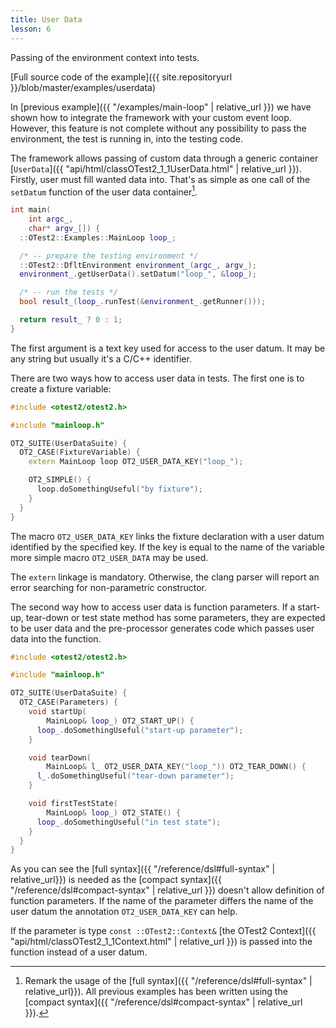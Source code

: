 ```yaml
---
title: User Data
lesson: 6
---
```

Passing of the environment context into tests.

[Full source code of the example]({{ site.repositoryurl }}/blob/master/examples/userdata)

In [previous example]({{ "/examples/main-loop" | relative_url }}) we have shown
how to integrate the framework with your custom event loop. However, this
feature is not complete without any possibility to pass the environment,
the test is running in, into the testing code.

The framework allows passing of custom data through a generic container
[`UserData`]({{ "api/html/classOTest2_1_1UserData.html" | relative_url }}).
Firstly, user must fill wanted data into. That's as simple as one call
of the `setDatum` function of the user data container[^1].

```c++
int main(
    int argc_,
    char* argv_[]) {
  ::OTest2::Examples::MainLoop loop_;

  /* -- prepare the testing environment */
  ::OTest2::DfltEnvironment environment_(argc_, argv_);
  environment_.getUserData().setDatum("loop_", &loop_);

  /* -- run the tests */
  bool result_(loop_.runTest(&environment_.getRunner()));

  return result_ ? 0 : 1;
}
```

The first argument is a text key used for access to the user datum. It may
be any string but usually it's a C/C++ identifier.

There are two ways how to access user data in tests. The first one is to create
a fixture variable:

```c++
#include <otest2/otest2.h>

#include "mainloop.h"

OT2_SUITE(UserDataSuite) {
  OT2_CASE(FixtureVariable) {
    extern MainLoop loop OT2_USER_DATA_KEY("loop_");

    OT2_SIMPLE() {
      loop.doSomethingUseful("by fixture");
    }
  }
}
```

The macro `OT2_USER_DATA_KEY` links the fixture declaration with a user datum
identified by the specified key. If the key is equal to the name of the
variable more simple macro `OT2_USER_DATA` may be used.

The `extern` linkage is mandatory. Otherwise, the clang parser will report
an error searching for non-parametric constructor.

The second way how to access user data is function parameters. If a start-up,
tear-down or test state method has some parameters, they are expected to be
user data and the pre-processor generates code which passes user data into
the function.

```c++
#include <otest2/otest2.h>

#include "mainloop.h"

OT2_SUITE(UserDataSuite) {
  OT2_CASE(Parameters) {
    void startUp(
        MainLoop& loop_) OT2_START_UP() {
      loop_.doSomethingUseful("start-up parameter");
    }

    void tearDown(
        MainLoop& l_ OT2_USER_DATA_KEY("loop_")) OT2_TEAR_DOWN() {
      l_.doSomethingUseful("tear-down parameter");
    }

    void firstTestState(
        MainLoop& loop_) OT2_STATE() {
      loop_.doSomethingUseful("in test state");
    }
  }
}
```

As you can see the [full syntax]({{ "/reference/dsl#full-syntax" | relative_url}})
is needed as the [compact syntax]({{ "/reference/dsl#compact-syntax" | relative_url }})
doesn't allow definition of function parameters. If the name of the parameter
differs the name of the user datum the annotation `OT2_USER_DATA_KEY` can help.

If the parameter is type `const ::OTest2::Context&`
[the OTest2 Context]({{ "api/html/classOTest2_1_1Context.html" | relative_url }})
is passed into the function instead of a user datum. 

[^1]: Remark the usage of the [full syntax]({{ "/reference/dsl#full-syntax" | relative_url}}).
      All previous examples has been written using
      the [compact syntax]({{ "/reference/dsl#compact-syntax" | relative_url }}).
